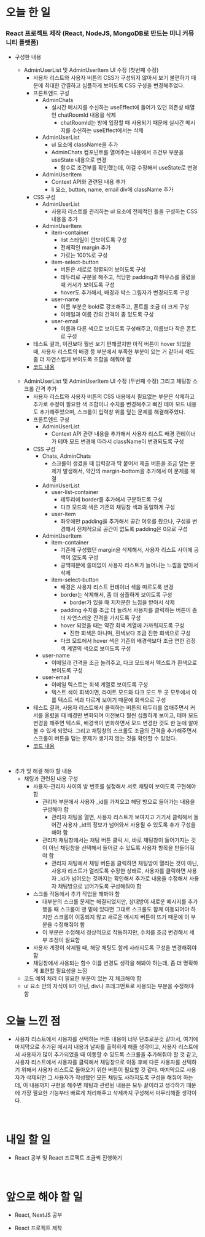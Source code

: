 # 오늘 한 일

### React 프로젝트 제작 (React, NodeJS, MongoDB로 만드는 미니 커뮤니티 플랫폼)

- 구성한 내용

  - AdminUserList 및 AdminUserItem UI 수정 (첫번째 수정)
    - 사용자 리스트와 사용자 버튼의 CSS가 구성되지 않아서 보기 불편하기 때문에 최대한 간결하고 심플하게 보이도록 CSS 구성을 변경해주었다.
    - 프론트엔드 구성
      - AdminChats
        - 실시간 메시지를 수신하는 useEffect에 들어가 있던 의존성 배열인 chatRoomId 내용을 삭제
          - chatRoomId는 방에 입장할 때 사용되기 때문에 실시간 메시지를 수신하는 useEffect에서는 삭제
      - AdminUserList
        - ul 요소에 className을 추가
        - AdminChats 컴포넌트를 열어주는 내용에서 조건부 부분을 useState 내용으로 변경
          - 함수로 조건부를 확인했는데, 이걸 수정해서 useState로 변경
      - AdminUserItem
        - Context API와 관련된 내용 추가
        - li 요소, button, name, email div에 className 추가
    - CSS 구성
      - AdminUserList
        - 사용자 리스트를 관리하는 ul 요소에 전체적인 틀을 구성하는 CSS 내용을 추가
      - AdminUserItem
        - item-container
          - list 스타일이 안보이도록 구성
          - 전체적인 margin 추가
          - 가로는 100%로 구성
        - item-select-button
          - 버튼은 세로로 정렬되어 보이도록 구성
          - 테두리로 구분을 해주고, 적당한 padding과 마우스를 올렸을 때 커서가 보이도록 구성
          - hover도 추가해서, 배경과 박스 그림자가 변경되도록 구성
        - user-name
          - 이름 부분은 bold로 강조해주고, 폰트를 조금 더 크게 구성
          - 이메일과 이름 간의 간격이 좀 있도록 구성
        - user-email
          - 이름과 다른 색으로 보이도록 구성해주고, 이름보다 작은 폰트로 구성
    - 테스트 결과, 이전보다 훨씬 보기 편해졌지만 아직 버튼이 hover 되었을 때, 사용자 리스트의 배경 등 부분에서 부족한 부분이 있는 거 같아서 색도 좀 더 자연스럽게 보이도록 조합을 해줘야 함
    - [코드 내용](https://github.com/jeongsangtae/mini-community-platform/commit/4c420a2b3704c03fe082d71c340b8f2e35b3b495)

  <br />

  - AdminUserList 및 AdminUserItem UI 수정 (두번째 수정) 그리고 채팅창 스크롤 간격 추가
    - 사용자 리스트와 사용자 버튼의 CSS 내용에서 필요없는 부분은 삭제하고 추가로 수정이 필요한 색 조합이나 수치를 변경해주고 빠진 테마 모드 내용도 추가해주었으며, 스크롤이 입력창 위를 덮는 문제를 해결해주었다.
    - 프론트엔드 구성
      - AdminUserList
        - Context API 관련 내용을 추가해서 사용자 리스트 배경 컨테이너가 테마 모드 변경에 따라서 className이 변경되도록 구성
    - CSS 구성
      - Chats, AdminChats
        - 스크롤이 생겼을 때 입력창과 딱 붙어서 제출 버튼을 조금 덮는 문제가 발생해서, 약간의 margin-bottom을 추가해서 이 문제를 해결
      - AdminUserList
        - user-list-container
          - 테두리에 border를 추가해서 구분하도록 구성
          - 다크 모드의 색은 기존의 채팅창 색과 동일하게 구성
        - user-item
          - 좌우에만 padding을 추가해서 공간 여유를 줬으나, 구성을 변경해서 전체적으로 공간이 없도록 padding은 0으로 구성
      - AdminUserItem
        - item-container
          - 기존에 구성했던 margin을 삭제해서, 사용자 리스트 사이에 공백이 없도록 구성
          - 공백때문에 쓸데없이 사용자 리스트가 늘어나는 느낌을 받아서 삭제
        - item-select-button
          - 배경은 사용자 리스트 컨테이너 색을 따르도록 변경
          - border는 삭제해서, 좀 더 심플하게 보이도록 구성
            - border가 있을 때 지저분한 느낌을 받아서 삭제
          - padding 수치를 조금 더 늘려서 사용자를 클릭하는 버튼이 좀 더 자연스러운 간격을 가지도록 구성
          - hover 되었을 때는 약간 회색 계열에 가까워지도록 구성
            - 진한 회색은 아니며, 흰색보다 조금 진한 회색으로 구성
          - 다크 모드에서 hover 색은 기존의 배경색보다 조금 연한 검정색 계열의 색으로 보이도록 구성
      - user-name
        - 이메일과 간격을 조금 늘려주고, 다크 모드에서 텍스트가 흰색으로 보이도록 구성
      - user-email
        - 이메일 텍스트는 회색 계열로 보이도록 구성
        - 텍스트 색이 회색이면, 라이트 모드와 다크 모드 두 곳 모두에서 이름 텍스트 색과 다르게 보이기 때문에 회색으로 구성
    - 테스트 결과, 사용자 리스트에서 클릭하는 버튼의 테두리를 없애주면서 커서를 올렸을 때 배경만 변화되며 이전보다 훨씬 심플하게 보이고, 테마 모드 변경을 해주면 텍스트, 배경색이 변화하면서 모드 변경한 것도 한 눈에 알아볼 수 있게 되었다. 그리고 채팅창의 스크롤도 조금의 간격을 추가해주면서 스크롤이 버튼을 덮는 문제가 생기지 않는 것을 확인할 수 있었다.
    - [코드 내용](https://github.com/jeongsangtae/mini-community-platform/commit/2f877bfc8b05fc3cd14f2ba267ec1240df0d7f8e)

<br />

- 추가 및 해결 해야 할 내용
  - 채팅과 관련된 내용 구성
    - 사용자-관리자 사이의 방 번호를 설정해서 서로 채팅이 보이도록 구현해야 함
      - 관리자 부분에서 사용자 \_id를 가져오고 해당 방으로 들어가는 내용을 구성해야 함
        - 관리자 채팅을 열면, 사용자 리스트가 보여지고 거기서 클릭해서 들어간 사용자 \_id의 정보가 넘어와서 사용될 수 있도록 추가 구성을 해야 함
      - 관리자 채팅창에서는 채팅 버튼 클릭 시, 바로 채팅창이 들어가지는 것이 아닌 채팅창을 선택해서 들어갈 수 있도록 사용자 항목을 만들어줘야 함
        - 관리자 채팅에서 채팅 버튼을 클릭하면 채팅방이 열리는 것이 아닌, 사용자 리스트가 열리도록 수정한 상태로, 사용자를 클릭하면 사용자 \_id가 넘어오는 것까지는 확인해서 추가로 내용을 수정해서 사용자 채팅방으로 넘어가도록 구성해줘야 함
    - 스크롤 작동에서 추가 작업을 해봐야 함
      - 대부분의 스크롤 문제는 해결되었지만, 상대방이 새로운 메시지를 추가했을 때 스크롤이 맨 밑에 있다면 그대로 스크롤도 함께 이동되어야 하지만 스크롤이 이동되지 않고 새로운 메시지 버튼이 뜨기 때문에 이 부분을 수정해줘야 함
      - 이 부분은 수정해서 정상적으로 작동하지만, 수치를 조금 변경해서 세부 조정이 필요함
    - 사용자 계정이 삭제될 때, 해당 채팅도 함께 사라지도록 구성을 변경해줘야 함
    - 채팅창에서 사용되는 함수 이름 변경도 생각을 해봐야 하는데, 좀 더 명확하게 표현할 필요성을 느낌
  - 코드 예외 처리 더 필요한 부분이 있는 지 체크해야 함
  - ul 요소 안의 자식이 li가 아닌, div나 프래그먼트로 사용되는 부분을 수정해야 함

# 오늘 느낀 점

- 사용자 리스트에서 사용자를 선택하는 버튼 내용이 너무 단조로운것 같아서, 여기에 마지막으로 추가된 메시지 내용과 날짜를 출력하게 해줄 생각이고, 사용자 리스트에서 사용자가 많이 추가되었을 때 이동할 수 있도록 스크롤을 추가해줘야 할 것 같고, 사용자 리스트에서 사용자를 클릭해서 채팅창으로 이동 후에 다른 사용자를 선택하기 위해서 사용자 리스트로 돌아오기 위한 버튼이 필요할 것 같다. 마지막으로 사용자가 삭제되면 그 사용자가 작성했던 모든 채팅도 사라지도록 구성을 해줘야 하는데, 이 내용까지 구현을 해주면 채팅과 관련된 내용은 모두 끝이라고 생각하기 때문에 가장 필요한 기능부터 빠르게 처리해주고 삭제까지 구성해서 마무리해줄 생각이다.

<br />

# 내일 할 일

- React 공부 및 React 프로젝트 조금씩 진행하기

<br />

# 앞으로 해야 할 일

- React, NextJS 공부

- React 프로젝트 제작
